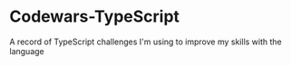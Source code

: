 # Codewars-TypeScript
A record of TypeScript challenges I'm using to improve my skills with the language
